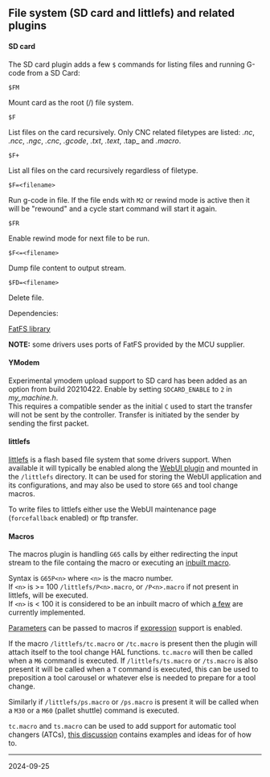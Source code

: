 ## File system (SD card and littlefs) and related plugins

#### SD card

The SD card plugin adds a few `$` commands for listing files and running G-code from a SD Card:

`$FM`

Mount card as the root \(/\) file system.

`$F`

List files on the card recursively. Only CNC related filetypes are listed: _.nc_, _.ncc_, _.ngc_, _.cnc_, _.gcode_, _.txt_, _.text_, .tap_ and _.macro_.

`$F+`

List all files on the card recursively regardless of filetype.


`$F=<filename>`

Run g-code in file. If the file ends with `M2` or rewind mode is active then it will be "rewound" and a cycle start command will start it again.

`$FR`

Enable rewind mode for next file to be run.

`$F<=<filename>`

Dump file content to output stream.

`$FD=<filename>`

Delete file.

Dependencies:

[FatFS library](http://www.elm-chan.org/fsw/ff/00index_e.html)

__NOTE:__ some drivers uses ports of FatFS provided by the MCU supplier.

#### YModem

Experimental ymodem upload support to SD card has been added as an option from build 20210422. Enable by setting `SDCARD_ENABLE` to `2` in _my_machine.h_.  
This requires a compatible sender as the initial `C` used to start the transfer will not be sent by the controller.
Transfer is initiated by the sender by sending the first packet.

#### littlefs

[littlefs](https://github.com/littlefs-project/littlefs) is a flash based file system that some drivers support.
When available it will typically be enabled along the [WebUI plugin](https://github.com/grblHAL/Plugin_WebUI) and mounted in the `/littlefs` directory.
It can be used for storing the WebUI application and its configurations, and may also be used to store `G65` and tool change macros.

To write files to littlefs either use the WebUI maintenance page (`forcefallback` enabled) or ftp transfer.

#### Macros

The macros plugin is handling `G65` calls by either redirecting the input stream to the file containg the macro or
executing an [inbuilt macro](https://github.com/grblHAL/core/wiki/Expressions-and-flow-control#inbuilt-g65-macros).  

Syntax is `G65P<n>` where `<n>` is the macro number.  
If `<n>` is >= 100 `/littlefs/P<n>.macro`, or `/P<n>.macro` if not present in littlefs, will be executed.  
If `<n>` is < 100 it is considered to be an inbuilt macro of which [a few](https://github.com/grblHAL/core/wiki/Expressions-and-flow-control#inbuilt-g65-macros) are currently implemented.

[Parameters](https://github.com/grblHAL/core/wiki/Expressions-and-flow-control#numbered-parameters-passed-as-arguments-to-g65-macro-call)
can be passed to macros if [expression](https://github.com/grblHAL/core/wiki/Expressions-and-flow-control#inbuilt-g65-macros) support is enabled.

If the macro `/littlefs/tc.macro` or `/tc.macro` is present then the plugin will attach itself to the tool change HAL functions.
`tc.macro` will then be called when a `M6` command is executed.
If `/littlefs/ts.macro` or `/ts.macro` is also present it will be called when a `T` command is executed,
this can be used to preposition a tool carousel or whatever else is needed to prepare for a tool change.

Similarly if `/littlefs/ps.macro` or `/ps.macro` is present it will be called when a `M30` or a `M60` \(pallet shuttle\) command is executed.

`tc.macro` and `ts.macro` can be used to add support for automatic tool changers \(ATCs\), [this discussion](https://github.com/grblHAL/core/discussions/577) contains examples and ideas for of how to.

---
2024-09-25
